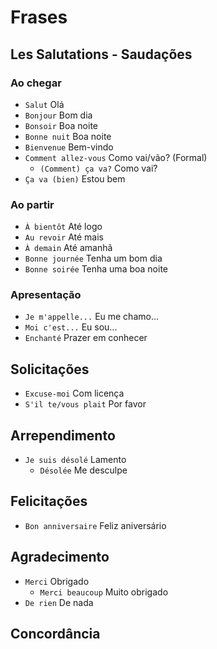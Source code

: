 # Frases

## Les Salutations - Saudações

### Ao chegar

-   `Salut` Olá
-   `Bonjour` Bom dia
-   `Bonsoir` Boa noite
-   `Bonne nuit` Boa noite
-   `Bienvenue` Bem-vindo
-   `Comment allez-vous` Como vai/vão? (Formal)
    -   `(Comment) ça va?` Como vai?
-   `Ça va (bien)` Estou bem

### Ao partir

-   `À bientôt` Até logo
-   `Au revoir` Até mais
-   `À demain` Até amanhã
-   `Bonne journée` Tenha um bom dia
-   `Bonne soirée` Tenha uma boa noite

### Apresentação

-   `Je m'appelle...` Eu me chamo...
-   `Moi c'est...` Eu sou...
-   `Enchanté` Prazer em conhecer

## Solicitações

-   `Excuse-moi` Com licença
-   `S'il te/vous plait` Por favor

## Arrependimento

-   `Je suis désolé` Lamento
    -   `Désolée` Me desculpe

## Felicitações

-   `Bon anniversaire` Feliz aniversário

## Agradecimento

-   `Merci` Obrigado
    -   `Merci beaucoup` Muito obrigado
-   `De rien` De nada

## Concordância
